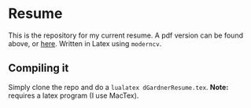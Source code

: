 # Resume
This is the repository for my current resume. A pdf version can be found above, or [here](https://github.com/dylngg/resume/blob/master/dGardnerResume.pdf). Written in Latex using `moderncv`.

## Compiling it
Simply clone the repo and do a `lualatex dGardnerResume.tex`. **Note:** requires a latex program (I use MacTex).
